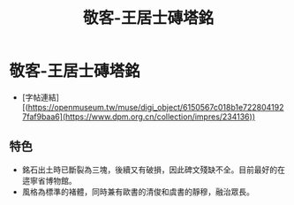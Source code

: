 ﻿---
title: '敬客-王居士磚塔銘'
tags: ['敬客', '碑刻', '楷書']
order: 8
---
# 敬客-王居士磚塔銘
* [字帖連結][(https://openmuseum.tw/muse/digi_object/6150567c018b1e7228041927faf9baa6](https://www.dpm.org.cn/collection/impres/234136))

## 特色
* 銘石出土時已斷裂為三塊，後續又有破損，因此碑文殘缺不全。目前最好的在逩寧省博物館。
* 風格為標準的褚體，同時兼有歐書的清俊和虞書的靜穆，融治眾長。